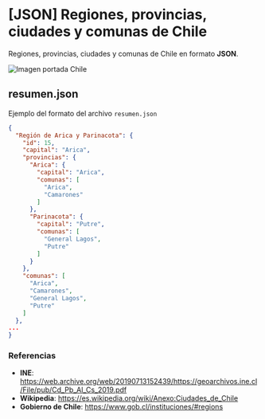 # [JSON] Regiones, provincias, ciudades y comunas de Chile

Regiones, provincias, ciudades y comunas de Chile en formato **JSON**.

![Imagen portada Chile](https://github.com/vicentezaror/regiones-chile/blob/main/assets/img/chile.jpeg?raw=true)

## resumen.json

Ejemplo del formato del archivo `resumen.json`

```json
{
  "Región de Arica y Parinacota": {
    "id": 15,
    "capital": "Arica",
    "provincias": {
      "Arica": {
        "capital": "Arica",
        "comunas": [
          "Arica",
          "Camarones"
        ]
      },
      "Parinacota": {
        "capital": "Putre",
        "comunas": [
          "General Lagos",
          "Putre"
        ]
      }
    },
    "comunas": [
      "Arica",
      "Camarones",
      "General Lagos",
      "Putre"
    ]
  },
...
}
```

### Referencias
* **INE**: https://web.archive.org/web/20190713152439/https://geoarchivos.ine.cl/File/pub/Cd_Pb_Al_Cs_2019.pdf
* **Wikipedia**: https://es.wikipedia.org/wiki/Anexo:Ciudades_de_Chile
* **Gobierno de Chile**: https://www.gob.cl/instituciones/#regions
